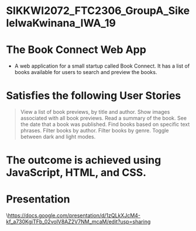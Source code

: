 # SIKKWI2072_FTC2306_GroupA_SikelelwaKwinana_IWA_19


# The Book Connect Web App

* A web application for a small startup called Book Connect. It has a list of books available for users to search and preview the books. 

# Satisfies the following User Stories

>View a list of book previews, by title and author.
>Show images associated with all book previews.
>Read a summary of the book.
>See the date that a book was published.
>Find books based on specific text phrases.
>Filter books by author.
>Filter books by genre.
>Toggle between dark and light modes.


# The outcome is achieved using JavaScript, HTML, and CSS.

# Presentation 
\https://docs.google.com/presentation/d/1zQLkXJcM4-kf_a730KgiTFb_02volV8AZ2V7NM_mcaM/edit?usp=sharing